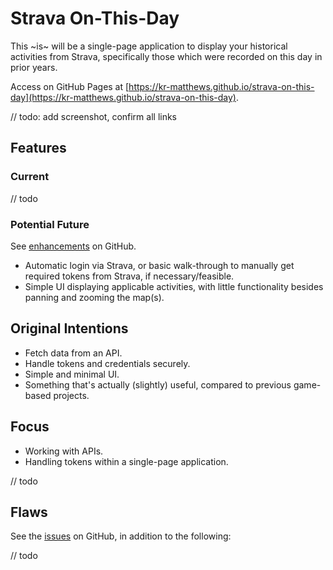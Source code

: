 # Strava On-This-Day

This ~is~ will be a single-page application to display your historical activities from Strava, specifically those which were recorded on this day in prior years.

Access on GitHub Pages at [https://kr-matthews.github.io/strava-on-this-day](https://kr-matthews.github.io/strava-on-this-day).

// todo: add screenshot, confirm all links

## Features

### Current

// todo

### Potential Future

See [enhancements](https://github.com/kr-matthews/strava-on-this-day/issues?q=is%3Aissue+is%3Aopen+label%3Aenhancement) on GitHub.

- Automatic login via Strava, or basic walk-through to manually get required tokens from Strava, if necessary/feasible.
- Simple UI displaying applicable activities, with little functionality besides panning and zooming the map(s).

## Original Intentions

- Fetch data from an API.
- Handle tokens and credentials securely.
- Simple and minimal UI.
- Something that's actually (slightly) useful, compared to previous game-based projects.

## Focus

- Working with APIs.
- Handling tokens within a single-page application.

// todo

## Flaws

See the [issues](https://github.com/kr-matthews/strava-on-this-day/issues) on GitHub, in addition to the following:

// todo

